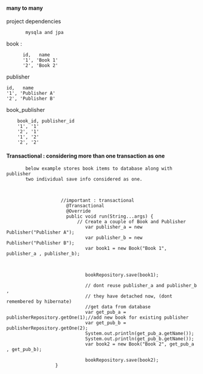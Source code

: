 
#### many to many

project dependencies

           mysqla and jpa



book : 

          id,   name
          '1', 'Book 1'
          '2', 'Book 2'


publisher

    id,   name
    '1', 'Publisher A'
    '2', 'Publisher B'


book_publisher

        book_id, publisher_id
        '1', '1'
        '2', '1'
        '1', '2'
        '2', '2'


#### Transactional : considering more than one transaction as one

           below example stores book items to database along with publisher
           two individual save info considered as one.



                        //important : transactional
                          @Transactional
                          @Override
                          public void run(String...args) {
                              // Create a couple of Book and Publisher
                                 var publisher_a = new Publisher("Publisher A");
                                 var publisher_b = new Publisher("Publisher B");
                                 var book1 = new Book("Book 1", publisher_a , publisher_b);           
           


                                 bookRepository.save(book1);

                                 // dont reuse publisher_a and publisher_b , 
                                 // they have detached now, (dont remembered by hibernate)
                                 //get data from database                                 
                                 var get_pub_a = publisherRepository.getOne(1);//add new book for existing publisher 
                                 var get_pub_b = publisherRepository.getOne(2);
                                 System.out.println(get_pub_a.getName());
                                 System.out.println(get_pub_b.getName());
                                 var book2 = new Book("Book 2", get_pub_a , get_pub_b);

                                 bookRepository.save(book2);
                      }
